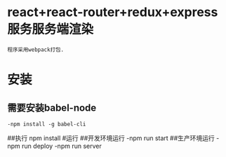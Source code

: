 # react+react-router+redux+express  服务服务端渲染
    程序采用webpack打包.
# 安装
## 需要安装babel-node
    -npm install -g babel-cli
##执行 npm install
#运行
##开发环境运行 
-npm run start 
##生产环境运行 
-npm run deploy
-npm run server
